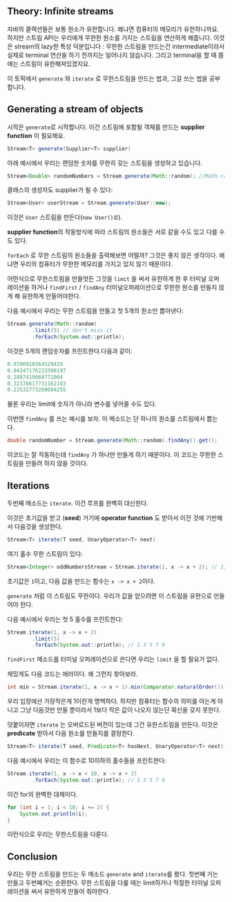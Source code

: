## Theory: Infinite streams

자바의 콜렉션들은 보통 원소가 유한합니다. 왜냐면 컴퓨터의 메모리가 유한하니까요. 하지만 스트림 API는 우리에게 무한한 원소를 가지는 스트림을 연산하게 해줍니다. 이것은 stream의 lazy한 특성 덕분입니다 : 무한한 스트림을 만드는건 intermediate이라서 실제로 terminal 연산을 하기 전까지는 일어나지 않습니다. 그리고 terminal을 할 때 쯤에는 스트림이 유한해져있겠지요.

이 토픽에서 `generate` 와 `iterate` 로 무한스트림을 만드는 법과, 그걸 쓰는 법을 공부합니다.

## Generating a stream of objects

시작은 `generate`로 시작합니다. 이건 스트림에 포함될 객체를 만드는 **supplier function** 이 필요해요.

```java
Stream<T> generate(Supplier<T> supplier)
```

아래 예시에서 우리는 랜덤한 숫자를 무한히 갖는 스트림을 생성하고 있습니다.

```java
Stream<Double> randomNumbers = Stream.generate(Math::random); //Math.random이 supplier이다.
```

클래스의 생성자도 supplier가 될 수 있다:

```java
Stream<User> userStream = Stream.generate(User::new);
```

이것은 `User` 스트림을 만든다(`new User()로`).

**supplier function**의 작동방식에 따라 스트림의 원소들은 서로 같을 수도 있고 다를 수도 있다.

`forEach` 로 무한 스트림의 원소들을 출력해보면 어떨까? 그것은 좋지 않은 생각이다. 왜냐면 우리의 컴퓨터가 무한한 메모리를 가지고 있지 않기 때문이다.

어떤식으로 무한스트림을 만들엇든 그것을 `limit` 을 써서 유한하게 한 후 터미널 오퍼레이션을 하거나 `findFirst` / `findAny` 터미널오퍼레이션으로 무한한 원소를 만들지 않게 해 유한하게 만들어야한다.

다음 예시에서 우리는 무한 스트림을 만들고 첫 5개의 원소만 뽑아낸다:

```java
Stream.generate(Math::random)
        .limit(5) // don't miss it
        .forEach(System.out::println);
```

이것은 5개의 랜덤숫자를 프린트한다.다음과 같이:

```java
0.9700910364529439
0.04347176223398197
0.2887419669771004
0.32376617731162183
0.22532773260604255
```

물론 우리는 limit에 숫자가 아니라 변수를 넣어줄 수도 있다.

이번엔 `findAny` 를 쓰는 예시를 보자. 이 메소드는 단 하나의 원소를 스트림에서 뽑는다.

```java
double randomNumber = Stream.generate(Math::random).findAny().get();
```

이코드는 잘 작동하는데 `findAny` 가 하나만 만들게 하기 때문이다. 이 코드는 무한한 스트림을 만들려 하지 않을 것이다.

## Iterations

두번째 메소드는 `iterate`. 이건 루프를 완벽히 대신한다.

이것은 초기값을 받고 (**seed**) 거기에 **operator function** 도 받아서 이전 것에 기반해서 다음것을 생성한다.

```java
Stream<T> iterate(T seed, UnaryOperator<T> next)
```

여기 홀수 무한 스트림이 있다:

```java
Stream<Integer> oddNumbersStream = Stream.iterate(1, x -> x + 2); // 1, 3, 5, ...
```

초기값은 `1`이고, 다음 값을 만드는 함수는 `x -> x + 2`이다.

`generate` 처럼 이 스트림도 무한이다. 우리가 값을 얻으려면 이 스트림을 유한으로 만들어야 한다.

다음 예시에서 우리는 첫 5 홀수를 프린트한다:

```java
Stream.iterate(1, x -> x + 2)
        .limit(5)
        .forEach(System.out::println); // 1 3 5 7 9
```

`findFirst` 메소드를 터미널 오퍼레이션으로 쓴다면 우리는 `limit` 을 할 필요가 없다.

재밌게도 다음 코드는 에러이다. 왜 그런지 찾아보라.

```java
int min = Stream.iterate(1, x -> x + 1).min(Comparator.naturalOrder()).get(); //min은 limit개념이 업잖아?
```

우리 입장에선 가장작은게 1이란게 명백하다. 하지만 컴퓨터는 함수의 의미를 아는게 아니고 그냥 다음것만 만들 뿐이라서 1보다 작은 값이 나오지 않는단 확신을 갖지 못한다. 

덧붙이자면 `iterate` 는 오버로드된 버전이 있는데 그건 유한스트림을 만든다. 이것은 **predicate** 받아서 다음 원소를 만들지를 결정한다.

```java
Stream<T> iterate(T seed, Predicate<T> hasNext, UnaryOperator<T> next)
```

다음 예시에서 우리는 이 함수로 10이하의 홀수들을 프린트한다:

```java
Stream.iterate(1, x -> x < 10, x -> x + 2)
        .forEach(System.out::println); // 1 3 5 7 9
```

이건 for의 완벽한 대체이다.

```java
for (int i = 1; i < 10; i += 2) {
    System.out.println(i);
}
```

이런식으로 우리는 무한스트림을 다룬다.

## Conclusion

우리는 무한 스트림을 만드는 두 메소드  `generate` and `iterate`를 봤다. 첫번째 거는 만들고 두번째거는 순환한다. 무한 스트림을 다룰 때는 limit하거나 적절한 터미널 오퍼레이션을 써서 유한하게 만들어 줘야한다.